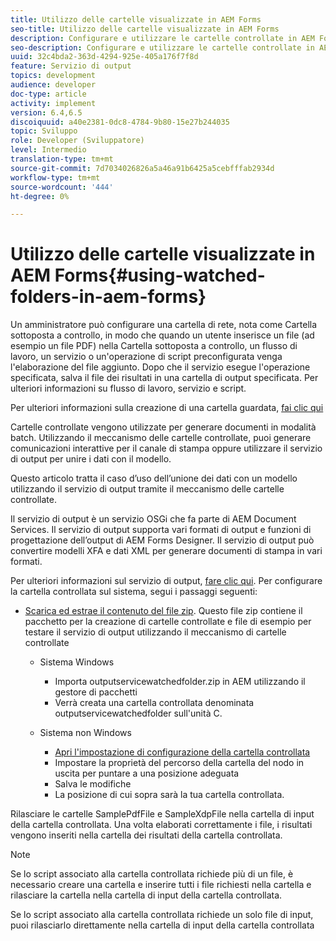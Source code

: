 ```yaml
---
title: Utilizzo delle cartelle visualizzate in AEM Forms
seo-title: Utilizzo delle cartelle visualizzate in AEM Forms
description: Configurare e utilizzare le cartelle controllate in AEM Forms
seo-description: Configurare e utilizzare le cartelle controllate in AEM Forms
uuid: 32c4bda2-363d-4294-925e-405a176f7f8d
feature: Servizio di output
topics: development
audience: developer
doc-type: article
activity: implement
version: 6.4,6.5
discoiquuid: a40e2381-0dc8-4784-9b80-15e27b244035
topic: Sviluppo
role: Developer (Sviluppatore)
level: Intermedio
translation-type: tm+mt
source-git-commit: 7d7034026826a5a46a91b6425a5cebfffab2934d
workflow-type: tm+mt
source-wordcount: '444'
ht-degree: 0%

---
```



# Utilizzo delle cartelle visualizzate in AEM Forms{#using-watched-folders-in-aem-forms}

Un amministratore può configurare una cartella di rete, nota come Cartella sottoposta a controllo, in modo che quando un utente inserisce un file (ad esempio un file PDF) nella Cartella sottoposta a controllo, un flusso di lavoro, un servizio o un&#39;operazione di script preconfigurata venga l&#39;elaborazione del file aggiunto. Dopo che il servizio esegue l&#39;operazione specificata, salva il file dei risultati in una cartella di output specificata. Per ulteriori informazioni su flusso di lavoro, servizio e script.

Per ulteriori informazioni sulla creazione di una cartella guardata, [fai clic qui](https://helpx.adobe.com/experience-manager/6-4/forms/using/Creating-Configure-watched-folder.html)

Cartelle controllate vengono utilizzate per generare documenti in modalità batch. Utilizzando il meccanismo delle cartelle controllate, puoi generare comunicazioni interattive per il canale di stampa oppure utilizzare il servizio di output per unire i dati con il modello.

Questo articolo tratta il caso d’uso dell’unione dei dati con un modello utilizzando il servizio di output tramite il meccanismo delle cartelle controllate.

Il servizio di output è un servizio OSGi che fa parte di AEM Document Services. Il servizio di output supporta vari formati di output e funzioni di progettazione dell’output di AEM Forms Designer. Il servizio di output può convertire modelli XFA e dati XML per generare documenti di stampa in vari formati.

Per ulteriori informazioni sul servizio di output, [fare clic qui](https://helpx.adobe.com/aem-forms/6/output-service.html).
Per configurare la cartella controllata sul sistema, segui i passaggi seguenti:
* [Scarica ed estrae il contenuto del file zip](assets/outputservicewatchedfolderkt.zip). Questo file zip contiene il pacchetto per la creazione di cartelle controllate e file di esempio per testare il servizio di output utilizzando il meccanismo di cartelle controllate
   * Sistema Windows

      * Importa outputservicewatchedfolder.zip in AEM utilizzando il gestore di pacchetti
      * Verrà creata una cartella controllata denominata outputservicewatchedfolder sull&#39;unità C.
   * Sistema non Windows
      * [Apri l&#39;impostazione di configurazione della cartella controllata](http://localhost:4502/crx/de/index.jsp#/etc/fd/watchfolder/config/outputservice)
      * Impostare la proprietà del percorso della cartella del nodo in uscita per puntare a una posizione adeguata
      * Salva le modifiche
      * La posizione di cui sopra sarà la tua cartella controllata.

Rilasciare le cartelle SamplePdfFile e SampleXdpFile nella cartella di input della cartella controllata. Una volta elaborati correttamente i file, i risultati vengono inseriti nella cartella dei risultati della cartella controllata.


>[!NOTE]
>
>Se lo script associato alla cartella controllata richiede più di un file, è necessario creare una cartella e inserire tutti i file richiesti nella cartella e rilasciare la cartella nella cartella di input della cartella controllata.
>
>Se lo script associato alla cartella controllata richiede un solo file di input, puoi rilasciarlo direttamente nella cartella di input della cartella controllata

